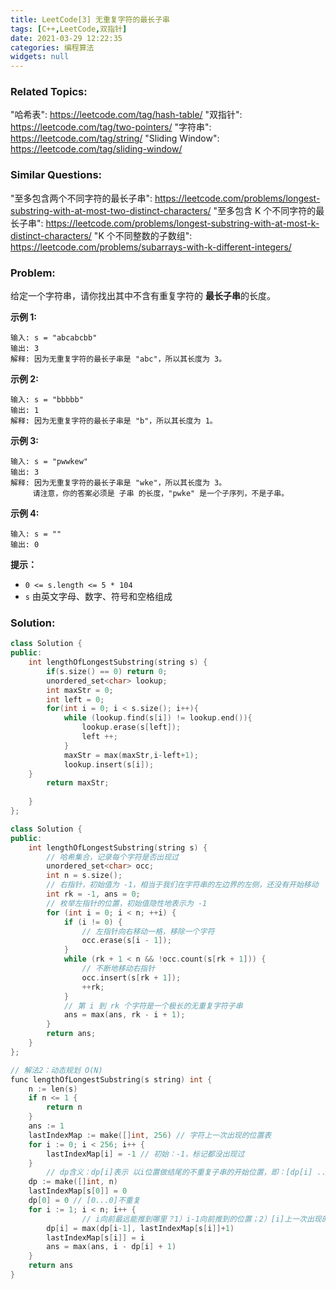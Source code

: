 ```yaml
---
title: LeetCode[3] 无重复字符的最长子串
tags: [C++,LeetCode,双指针]
date: 2021-03-29 12:22:35
categories: 编程算法
widgets: null
---
```


### Related Topics:

  "哈希表": https://leetcode.com/tag/hash-table/
  "双指针": https://leetcode.com/tag/two-pointers/
  "字符串": https://leetcode.com/tag/string/
  "Sliding Window": https://leetcode.com/tag/sliding-window/

### Similar Questions:

  "至多包含两个不同字符的最长子串": https://leetcode.com/problems/longest-substring-with-at-most-two-distinct-characters/
  "至多包含 K 个不同字符的最长子串": https://leetcode.com/problems/longest-substring-with-at-most-k-distinct-characters/
  "K 个不同整数的子数组": https://leetcode.com/problems/subarrays-with-k-different-integers/

### Problem:

给定一个字符串，请你找出其中不含有重复字符的 **最长子串**的长度。

**示例 1:**

```
输入: s = "abcabcbb"
输出: 3 
解释: 因为无重复字符的最长子串是 "abc"，所以其长度为 3。
```

**示例 2:**

```
输入: s = "bbbbb"
输出: 1
解释: 因为无重复字符的最长子串是 "b"，所以其长度为 1。
```

**示例 3:**

```
输入: s = "pwwkew"
输出: 3
解释: 因为无重复字符的最长子串是 "wke"，所以其长度为 3。
     请注意，你的答案必须是 子串 的长度，"pwke" 是一个子序列，不是子串。
```

**示例 4:**

```
输入: s = ""
输出: 0
```

**提示：**

- `0 <= s.length <= 5 * 104`
- `s` 由英文字母、数字、符号和空格组成



<!--more-->

### Solution:

```c++
class Solution {
public:
    int lengthOfLongestSubstring(string s) {
        if(s.size() == 0) return 0;
        unordered_set<char> lookup;
        int maxStr = 0;
        int left = 0;
        for(int i = 0; i < s.size(); i++){
            while (lookup.find(s[i]) != lookup.end()){
                lookup.erase(s[left]);
                left ++;
            }
            maxStr = max(maxStr,i-left+1);
            lookup.insert(s[i]);
    }
        return maxStr;
        
    }
};
```



```c++
class Solution {
public:
    int lengthOfLongestSubstring(string s) {
        // 哈希集合，记录每个字符是否出现过
        unordered_set<char> occ;
        int n = s.size();
        // 右指针，初始值为 -1，相当于我们在字符串的左边界的左侧，还没有开始移动
        int rk = -1, ans = 0;
        // 枚举左指针的位置，初始值隐性地表示为 -1
        for (int i = 0; i < n; ++i) {
            if (i != 0) {
                // 左指针向右移动一格，移除一个字符
                occ.erase(s[i - 1]);
            }
            while (rk + 1 < n && !occ.count(s[rk + 1])) {
                // 不断地移动右指针
                occ.insert(s[rk + 1]);
                ++rk;
            }
            // 第 i 到 rk 个字符是一个极长的无重复字符子串
            ans = max(ans, rk - i + 1);
        }
        return ans;
    }
};

```



```c++
// 解法2：动态规划 O(N)
func lengthOfLongestSubstring(s string) int {
	n := len(s)
	if n <= 1 {
		return n
	}
	ans := 1
	lastIndexMap := make([]int, 256) // 字符上一次出现的位置表
	for i := 0; i < 256; i++ {
		lastIndexMap[i] = -1 // 初始：-1，标记都没出现过
	}
        // dp含义：dp[i]表示 以i位置做结尾的不重复子串的开始位置，即：[dp[i] ... i]是以i结尾时的最长不重复子串
	dp := make([]int, n) 
	lastIndexMap[s[0]] = 0
	dp[0] = 0 // [0...0]不重复
	for i := 1; i < n; i++ {
                // i向前最远能推到哪里？1）i-1向前推到的位置；2）[i]上一次出现的位置的下一个位置；二者取决于瓶颈：较大者（最靠近i的）
		dp[i] = max(dp[i-1], lastIndexMap[s[i]]+1)
		lastIndexMap[s[i]] = i
		ans = max(ans, i - dp[i] + 1)
	}
	return ans
}
```

